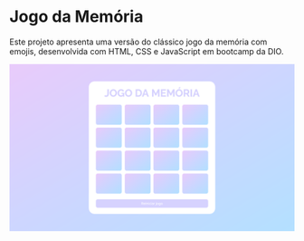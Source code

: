 # Jogo da Memória

Este projeto apresenta uma versão do clássico jogo da memória com emojis, desenvolvida com HTML, CSS e JavaScript em bootcamp da DIO.

[![Jogo](./src/images/game-page.png)](https://brunaeloisa.github.io/jogo-da-memoria-js/)